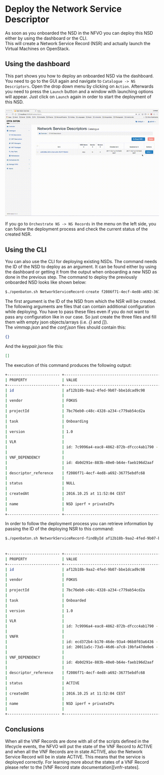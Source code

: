 # Deploy the Network Service Descriptor
As soon as you onboarded the NSD in the NFVO you can deploy this NSD either by using the dashboard or the CLI.  
This will create a Network Service Record (NSR) and actually launch the Virtual Machines on OpenStack.

## Using the dashboard

This part shows you how to deploy an onboarded NSD via the dashboard. You need to go to the GUI again and navigate to `Catalogue -> NS Descriptors`. Open the drop down menu by clicking on `Action`. Afterwards you need to press the `Launch` button and a window with launching options will appear. Just click on `Launch` again in order to start the deployment of this NSD.

![nsr-deploy][nsr-deploy]

If you go to `Orchestrate NS -> NS Records` in the menu on the left side, you can follow the deployment process and check the current status of the created NSR.

## Using the CLI

You can also use the CLI for deploying existing NSDs. The command needs the ID of the NSD to deploy as an argument. It can be found either by using the dashboard or getting it from the output when onboarding a new NSD as done in the previous step. The command to deploy the previously onboarded NSD looks like shown below:

```bash
$./openbaton.sh NetworkServiceRecord-create f2086f71-4ecf-4ed8-a692-36775ebdfc68 vimmap.json keypair.json conf.json
```

The first argument is the ID of the NSD from which the NSR will be created. The following arguments are files that can contain additional configuration while deploying.
You have to pass these files even if you do not want to pass any configuration like in our case. So just create the three files and fill them with empty json objects/arrays (i.e. *{}* and *[]*).  
The *vimmap.json* and the *conf.json* files should contain this:
```json
{}
```
And the *keypair.json* file this:
```json
[]
```

The execution of this command produces the following output:

```bash
+------------------------ +------------------------------------------------------------- +
| PROPERTY                | VALUE                                                        |
+------------------------ +------------------------------------------------------------- +
| id                      | af12b18b-9aa2-4fed-9b07-bbe1dcad9c98                         |
|                         |                                                              |
| vendor                  | FOKUS                                                        |
|                         |                                                              |
| projectId               | 7bc76eb0-c48c-4328-a234-c779ab54cd2a                         |
|                         |                                                              |
| task                    | Onboarding                                                   |
|                         |                                                              |
| version                 | 1.0                                                          |
|                         |                                                              |
| VLR                     |                                                              |
|                         | id: 7c9996a4-eac8-4862-872b-dfccc4ab1790 - name:  private    |
|                         |                                                              |
| VNF_DEPENDENCY          |                                                              |
|                         | id: 4b0d291e-883b-40e0-b64e-faeb196d2aaf                     |
|                         |                                                              |
| descriptor_reference    | f2086f71-4ecf-4ed8-a692-36775ebdfc68                         |
|                         |                                                              |
| status                  | NULL                                                         |
|                         |                                                              |
| createdAt               | 2016.10.25 at 11:52:04 CEST                                  |
|                         |                                                              |
| name                    | NSD iperf + privateIPs                                       |
|                         |                                                              |
+------------------------ +------------------------------------------------------------- +
```

In order to follow the deployment process you can retrieve information by passing the ID of the deploying NSR to this command:

```bash
$./openbaton.sh NetworkServiceRecord-findById af12b18b-9aa2-4fed-9b07-bbe1dcad9c98


+------------------------ +------------------------------------------------------------------ +
| PROPERTY                | VALUE                                                             |
+------------------------ +------------------------------------------------------------------ +
| id                      | af12b18b-9aa2-4fed-9b07-bbe1dcad9c98                              |
|                         |                                                                   |
| vendor                  | FOKUS                                                             |
|                         |                                                                   |
| projectId               | 7bc76eb0-c48c-4328-a234-c779ab54cd2a                              |
|                         |                                                                   |
| task                    | Onboarded                                                         |
|                         |                                                                   |
| version                 | 1.0                                                               |
|                         |                                                                   |
| VLR                     |                                                                   |
|                         | id: 7c9996a4-eac8-4862-872b-dfccc4ab1790 - name:  private         |
|                         |                                                                   |
| VNFR                    |                                                                   |
|                         | id: ecd372b4-b170-46de-93a4-06b8f03a6436 - name:  iperf-server    |
|                         | id: 20011a5c-73a5-46d6-a7c8-19bfa47de0e6 - name:  iperf-client    |
|                         |                                                                   |
| VNF_DEPENDENCY          |                                                                   |
|                         | id: 4b0d291e-883b-40e0-b64e-faeb196d2aaf                          |
|                         |                                                                   |
| descriptor_reference    | f2086f71-4ecf-4ed8-a692-36775ebdfc68                              |
|                         |                                                                   |
| status                  | ACTIVE                                                            |
|                         |                                                                   |
| createdAt               | 2016.10.25 at 11:52:04 CEST                                       |
|                         |                                                                   |
| name                    | NSD iperf + privateIPs                                            |
|                         |                                                                   |
+------------------------ +------------------------------------------------------------------ +
```

## Conclusions

When all the VNF Records are done with all of the scripts defined in the lifecycle events, the NFVO will put the state of the VNF Record to ACTIVE and when all the VNF Records are in state ACTIVE, also the Network Service Record will be in state ACTIVE. This means that the service is deployed correctly. For learning more about the states of a VNF Record please refer to the [VNF Record state documentation][vnfr-states].

[nsr-deploy]: images/launch-nsd.gif
